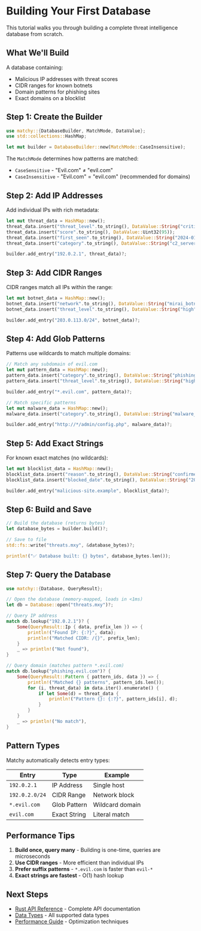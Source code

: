 # Building Your First Database

This tutorial walks you through building a complete threat intelligence database from scratch.

## What We'll Build

A database containing:
- Malicious IP addresses with threat scores
- CIDR ranges for known botnets
- Domain patterns for phishing sites  
- Exact domains on a blocklist

## Step 1: Create the Builder

```rust
use matchy::{DatabaseBuilder, MatchMode, DataValue};
use std::collections::HashMap;

let mut builder = DatabaseBuilder::new(MatchMode::CaseInsensitive);
```

The `MatchMode` determines how patterns are matched:
- `CaseSensitive` - "Evil.com" ≠ "evil.com"
- `CaseInsensitive` - "Evil.com" = "evil.com" (recommended for domains)

## Step 2: Add IP Addresses

Add individual IPs with rich metadata:

```rust
let mut threat_data = HashMap::new();
threat_data.insert("threat_level".to_string(), DataValue::String("critical".to_string()));
threat_data.insert("score".to_string(), DataValue::Uint32(95));
threat_data.insert("first_seen".to_string(), DataValue::String("2024-01-15".to_string()));
threat_data.insert("category".to_string(), DataValue::String("c2_server".to_string()));

builder.add_entry("192.0.2.1", threat_data)?;
```

## Step 3: Add CIDR Ranges

CIDR ranges match all IPs within the range:

```rust
let mut botnet_data = HashMap::new();
botnet_data.insert("network".to_string(), DataValue::String("mirai_botnet".to_string()));
botnet_data.insert("threat_level".to_string(), DataValue::String("high".to_string()));

builder.add_entry("203.0.113.0/24", botnet_data)?;
```

## Step 4: Add Glob Patterns

Patterns use wildcards to match multiple domains:

```rust
// Match any subdomain of evil.com
let mut pattern_data = HashMap::new();
pattern_data.insert("category".to_string(), DataValue::String("phishing".to_string()));
pattern_data.insert("threat_level".to_string(), DataValue::String("high".to_string()));

builder.add_entry("*.evil.com", pattern_data)?;

// Match specific patterns
let mut malware_data = HashMap::new();
malware_data.insert("category".to_string(), DataValue::String("malware_download".to_string()));

builder.add_entry("http://*/admin/config.php", malware_data)?;
```

## Step 5: Add Exact Strings

For known exact matches (no wildcards):

```rust
let mut blocklist_data = HashMap::new();
blocklist_data.insert("reason".to_string(), DataValue::String("confirmed_malware".to_string()));
blocklist_data.insert("blocked_date".to_string(), DataValue::String("2024-10-01".to_string()));

builder.add_entry("malicious-site.example", blocklist_data)?;
```

## Step 6: Build and Save

```rust
// Build the database (returns bytes)
let database_bytes = builder.build()?;

// Save to file
std::fs::write("threats.mxy", &database_bytes)?;

println!("✅ Database built: {} bytes", database_bytes.len());
```

## Step 7: Query the Database

```rust
use matchy::{Database, QueryResult};

// Open the database (memory-mapped, loads in <1ms)
let db = Database::open("threats.mxy")?;

// Query IP address
match db.lookup("192.0.2.1")? {
    Some(QueryResult::Ip { data, prefix_len }) => {
        println!("Found IP: {:?}", data);
        println!("Matched CIDR: /{}", prefix_len);
    }
    _ => println!("Not found"),
}

// Query domain (matches pattern *.evil.com)
match db.lookup("phishing.evil.com")? {
    Some(QueryResult::Pattern { pattern_ids, data }) => {
        println!("Matched {} patterns", pattern_ids.len());
        for (i, threat_data) in data.iter().enumerate() {
            if let Some(d) = threat_data {
                println!("Pattern {}: {:?}", pattern_ids[i], d);
            }
        }
    }
    _ => println!("No match"),
}
```

## Pattern Types

Matchy automatically detects entry types:

| Entry | Type | Example |
|-------|------|---------|
| `192.0.2.1` | IP Address | Single host |
| `192.0.2.0/24` | CIDR Range | Network block |
| `*.evil.com` | Glob Pattern | Wildcard domain |
| `evil.com` | Exact String | Literal match |

## Performance Tips

1. **Build once, query many** - Building is one-time, queries are microseconds
2. **Use CIDR ranges** - More efficient than individual IPs
3. **Prefer suffix patterns** - `*.evil.com` is faster than `evil-*`
4. **Exact strings are fastest** - O(1) hash lookup

## Next Steps

- [Rust API Reference](reference/rust-api.md) - Complete API documentation
- [Data Types](guide/data-types.md) - All supported data types
- [Performance Guide](guide/performance.md) - Optimization techniques
